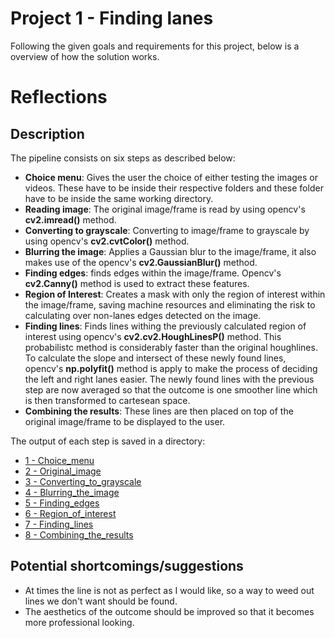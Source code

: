 
# Project 1 - Finding lanes

Following the given goals and requirements for this project, below is a overview of how the solution works.

# Reflections

## Description
The pipeline consists on six steps as described below:

- **Choice menu**: Gives the user the choice of either testing the images or videos. These have to be inside their respective folders and these folder have to be inside the same working directory.
- **Reading image**: The original image/frame is read by using opencv's **cv2.imread()** method.
- **Converting to grayscale**: Converting to image/frame to grayscale by using opencv's **cv2.cvtColor()** method.
- **Blurring the image**: Applies a Gaussian blur to the image/frame, it also makes use of the opencv's **cv2.GaussianBlur()** method.
- **Finding edges**: finds edges within the image/frame. Opencv's **cv2.Canny()** method is used to extract these features.
- **Region of Interest**: Creates a mask with only the region of interest within the image/frame, saving machine resources and eliminating the risk to calculating over non-lanes edges detected on the image.
- **Finding lines**: Finds lines withing the previously calculated region of interest using opencv's  **cv2.cv2.HoughLinesP()** method. This probabilistc method is considerably faster than the original houghlines. To calculate the slope and intersect of these newly found lines, opencv's **np.polyfit()** method is apply to make the process of deciding the left and right lanes easier. The newly found lines with the previous step are now averaged so that the outcome is one smoother line which is then transformed to cartesean space. 
- **Combining the results**: These lines are then placed on top of the original image/frame to be displayed to the user.

The output of each step is saved in a directory:

- [1 - Choice_menu](1_Choice_menu)
- [2 - Original_image](2_Original_image)
- [3 - Converting_to_grayscale](3_Converting_to_grayscale)
- [4 - Blurring_the_image](4_Blurring_the_image)
- [5 - Finding_edges](5_Finding_edges)
- [6 - Region_of_interest](6_Region_of_interest)
- [7 - Finding_lines](7_Finding_lines)
- [8 - Combining_the_results](8_Combining_the_results)

## Potential shortcomings/suggestions

- At times the line is not as perfect as I would like, so a way to weed out lines we don't want should be found.
- The aesthetics of the outcome should be improved so that it becomes more professional looking.


